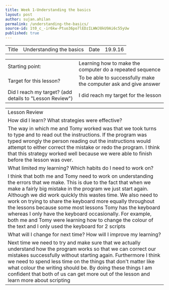 ```yaml
---
title: Week 1-Understanding the basics
layout: post
author: sujan.ahilan
permalink: /understanding-the-basics/
source-id: 1t0_c_-ir6kw-Ptuo36po7lEDzILWWJ8kU9Ai6c55yUw
published: true
---
```

<table>
  <tr>
    <td>Title</td>
    <td> Understanding the basics</td>
    <td>Date</td>
    <td>19.9.16</td>
  </tr>
</table>


<table>
  <tr>
    <td>Starting point:</td>
    <td> Learning how to make the computer do a repeated sequence</td>
  </tr>
  <tr>
    <td>Target for this lesson?</td>
    <td> To be able to successfully make the computer ask and give answer</td>
  </tr>
  <tr>
    <td>Did I reach my target? 
(add details to "Lesson Review")</td>
    <td>  I did reach my target for the lesson</td>
  </tr>
</table>


<table>
  <tr>
    <td>Lesson Review</td>
  </tr>
  <tr>
    <td>How did I learn? What strategies were effective? </td>
  </tr>
  <tr>
    <td>
The way in which me and Tomy worked was that we took turns to type and to read out the instructions. If the program was typed wrongly the person reading out the instructions would attempt to either correct the mistake or redo the program. I think that this strategy worked well because we were able to finish before the lesson was over.</td>
  </tr>
  <tr>
    <td>What limited my learning? Which habits do I need to work on? </td>
  </tr>
  <tr>
    <td>
I think that both me and Tomy need to work on understanding the errors that we make. This is due to the fact that when we make a fairly big mistake in the program we just start again. Although we did work quickly this wastes time. We also need to work on trying to share the keyboard more equally throughout the lessons because some most lessons Tomy has the keyboard whereas I only have the keyboard occasionally. For example, both me and Tomy were learning how to change the colour of the text and I only used the keyboard for 2 scripts</td>
  </tr>
  <tr>
    <td>What will I change for next time? How will I improve my learning?</td>
  </tr>
  <tr>
    <td>
Next time we need to try and make sure that we actually understand how the program works so that we can correct our mistakes successfully without starting again. Furthermore I think we need to spend less time on the things that don't matter like what colour the writing should be. By doing these things I am confident that both of us can get more out of the lesson and learn more about scripting</td>
  </tr>
</table>


